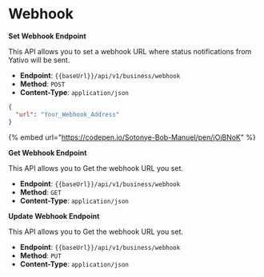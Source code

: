 # Webhook

**Set Webhook Endpoint**

This API allows you to set a webhook URL where status notifications from Yativo will be sent.

* **Endpoint**: `{{baseUrl}}/api/v1/business/webhook`
* **Method**: `POST`
* **Content-Type**: `application/json`

```json
{
  "url": "Your_Webhook_Address"
}
```



{% embed url="https://codepen.io/Sotonye-Bob-Manuel/pen/jOjBNoK" %}

**Get Webhook Endpoint**

This API allows you to Get the webhook URL you set.

* **Endpoint**: `{{baseUrl}}/api/v1/business/webhook`
* **Method**: `GET`
* **Content-Type**: `application/json`



**Update Webhook Endpoint**

This API allows you to Get the webhook URL you set.

* **Endpoint**: `{{baseUrl}}/api/v1/business/webhook`
* **Method**: `PUT`
* **Content-Type**: `application/json`
